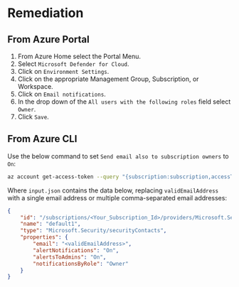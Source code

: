 # Remediation

## From Azure Portal

1. From Azure Home select the Portal Menu.
2. Select `Microsoft Defender for Cloud`.
3. Click on `Environment Settings`.
4. Click on the appropriate Management Group, Subscription, or Workspace.
5. Click on `Email notifications`.
6. In the drop down of the `All users with the following roles` field select `Owner`.
7. Click `Save`.

## From Azure CLI

Use the below command to set `Send email also to subscription owners` to `On`:

```sh
az account get-access-token --query "{subscription:subscription,accessToken:accessToken}" --out tsv | xargs -L1 bash -c 'curl -X PUT -H "Authorization: Bearer $1" -H "Content-Type: application/json" https://management.azure.com/subscriptions/$0/providers/Microsoft.Security/securityContacts/default1?api-version=2017-08-01-preview -d@"input.json"'
```

Where `input.json` contains the data below, replacing `validEmailAddress` with a single email address or multiple comma-separated email addresses:

```json
{ 
    "id": "/subscriptions/<Your_Subscription_Id>/providers/Microsoft.Security/securityContacts/default1", 
    "name": "default1", 
    "type": "Microsoft.Security/securityContacts", 
    "properties": { 
        "email": "<validEmailAddress>", 
        "alertNotifications": "On", 
        "alertsToAdmins": "On", 
        "notificationsByRole": "Owner" 
    } 
}
```
